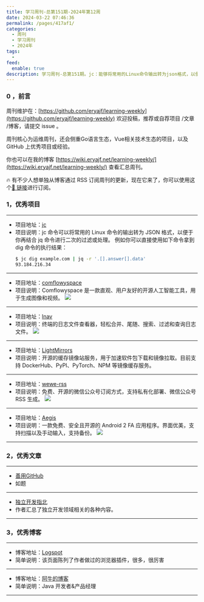 ```yaml
---
title: 学习周刊-总第151期-2024年第12周
date: 2024-03-22 07:46:36
permalink: /pages/417af1/
categories:
  - 周刊
  - 学习周刊
  - 2024年
tags:
  -
feed:
  enable: true
description: 学习周刊-总第151期。jc：能够将常用的Linux命令输出转为json格式，以便于进行二次处理。Aegis：颜值很高很好用的安卓2 FA 软件。
---
```


### 0 ，前言

周刊维护在：[https://github.com/eryajf/learning-weekly](https://github.com/eryajf/learning-weekly)  欢迎投稿，推荐或自荐项目 /文章 /博客，请提交 issue 。

周刊核心为运维周刊，还会侧重Go语言生态，Vue相关技术生态的项目，以及 GitHub 上优秀项目或经验。

你也可以在我的博客 [https://wiki.eryajf.net/learning-weekly/](https://wiki.eryajf.net/learning-weekly/) 查看汇总周刊。

🔥 有不少人想单独从博客通过 RSS 订阅周刊的更新，现在它来了，你可以使用这个[🔗 链接](https://wiki.eryajf.net/learning-weekly.xml)进行订阅。

### 1，优秀项目

---

- 项目地址：[jc](https://github.com/kellyjonbrazil/jc)
- 项目说明：jc 命令可以将常用的 Linux 命令的输出转为 JSON 格式，以便于你再结合 jq 命令进行二次的过滤或处理。
  例如你可以直接使用如下命令拿到 dig 命令的执行结果：
  ```sh
  $ jc dig example.com | jq -r '.[].answer[].data'
  93.184.216.34
  ```

---
- 项目地址：[comflowyspace](https://github.com/6174/comflowyspace)
- 项目说明：Comflowyspace 是一款直观、用户友好的开源人工智能工具，用于生成图像和视频。
  ![](https://t.eryajf.net/imgs/2024/03/1709945869557.jpg)
---
- 项目地址：[lnav](https://github.com/tstack/lnav)
- 项目说明：终端的日志文件查看器，轻松合并、尾随、搜索、过滤和查询日志文件。
  ![](https://t.eryajf.net/imgs/2024/02/1708865096108.png)
---
- 项目地址：[LightMirrors](https://github.com/NoCLin/LightMirrors)
- 项目说明：开源的缓存镜像站服务，用于加速软件包下载和镜像拉取。目前支持 DockerHub、PyPI、PyTorch、NPM 等镜像缓存服务。
---
- 项目地址：[wewe-rss](https://github.com/cooderl/wewe-rss)
- 项目说明：免费、开源的微信公众号订阅方式，支持私有化部署、微信公众号 RSS 生成。
  ![](https://t.eryajf.net/imgs/2024/03/1709281478097.png)
---
- 项目地址：[Aegis](https://github.com/beemdevelopment/Aegis)
- 项目说明：一款免费、安全且开源的 Android 2 FA 应用程序。界面优美，支持扫描以及手动输入，支持备份。
  ![](https://t.eryajf.net/imgs/2024/03/1709913707064.png)
---

### 2，优秀文章

---
- [善用GitHub](https://www.bmpi.dev/self/use-github-better/)
- 如题
---
- [独立开发指北](https://blog.qizong007.top/indie-hacker-compass)
- 作者汇总了独立开发领域相关的各种内容。
---

### 3，优秀博客

---
- 博客地址：[Logspot](https://logspot.hocgin.top/)
- 简单说明：该页面陈列了作者做过的浏览器插件，很多，很厉害
---
- 博客地址：[阿牛的博客](https://iogogogo.github.io/)
- 简单说明：Java 开发者&产品经理
---
